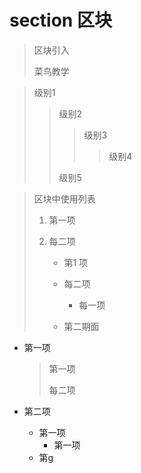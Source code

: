 # section 区块

> 区块引入
>
> 菜鸟教学



> 级别1
> > 级别2
> >
> > > 级别3
> > >
> > > > 级别4
> >
> > 级别5



> 区块中使用列表
>
> 1. 第一项
>
> 2. 每二项
>
>    + 第1 项
>    + 每二项
>      + 每一项
>
>    + 第二期面



* 第一项

  > 第一项
  >
  > 每二项

* 第二项

  + 第一项
    + 第一项
  + 第g



